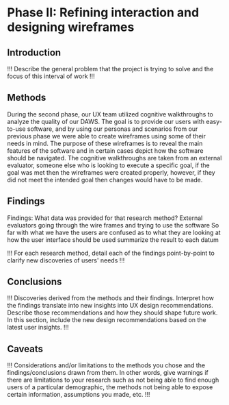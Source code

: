# Phase II: Refining interaction and designing wireframes

## Introduction

!!! Describe the general problem that the project is trying to solve and the focus of this interval of work !!!

## Methods

During the second phase, our UX team utilized cognitive walkthroughs to analyze the quality of our DAWS. The goal is to provide our users with easy-to-use software, and by using our personas and scenarios from our previous phase we were able to create wireframes using some of their needs in mind. The purpose of these wireframes is to reveal the main features of the software and in certain cases depict how the software should be navigated. The cognitive walkthroughs are taken from an external evaluator, someone else who is looking to execute a specific goal, if the goal was met then the wireframes were created properly, however, if they did not meet the intended goal then changes would have to be made.

## Findings
Findings:
What data was provided for that research method?
External evaluators going through the wire frames and trying to use the software
So far with what we have the users are confused as to what they are looking at how the user interface should be used
summarize the result to each datum

!!! For each research method, detail each of the findings point-by-point to clarify new discoveries of users' needs !!!

## Conclusions

!!! Discoveries derived from the methods and their findings. Interpret how the findings translate into new insights into UX design recommendations. Describe those recommendations and how they should shape future work. In this section, include the new design recommendations based on the latest user insights. !!!

## Caveats

!!! Considerations and/or limitations to the methods you chose and the findings/conclusions drawn from them. In other words, give warnings if there are limitations to your research such as not being able to find enough users of a particular demographic, the methods not being able to expose certain information, assumptions you made, etc. !!!
